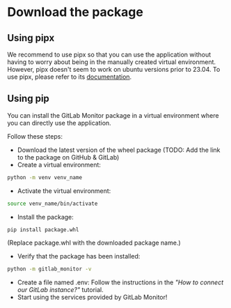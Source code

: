 # Download the package

## Using pipx

We recommend to use pipx so that you can use the application without having to worry about being in the manually created virtual environment. However, pipx doesn't seem to work on ubuntu versions prior to 23.04. To use pipx, please refer to its [documentation](https://pipx.pypa.io/stable/getting-started/).

## Using pip

You can install the GitLab Monitor package in a virtual environment where you can directly use the application.

Follow these steps:
- Download the latest version of the wheel package (TODO: Add the link to the package on GitHub & GitLab)
- Create a virtual environment:
```bash
python -m venv venv_name
```
- Activate the virtual environment:
```bash
source venv_name/bin/activate
```
- Install the package:
```bash
pip install package.whl
```
(Replace package.whl with the downloaded package name.)
- Verify that the package has been installed:
```bash
python -m gitlab_monitor -v
```
- Create a file named .env: Follow the instructions in the *"How to connect our GitLab instance?"* tutorial.
- Start using the services provided by GitLab Monitor!

